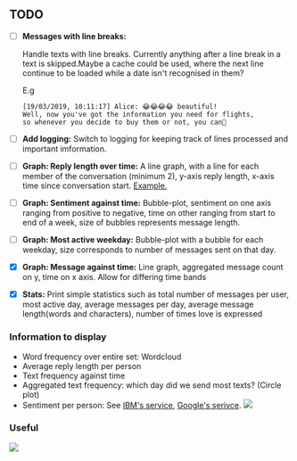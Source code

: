 ## TODO

- [ ] __Messages with line breaks:__

    Handle texts with line breaks. Currently anything after a line break in a text is skipped.Maybe a cache could be used, where the next line continue to be loaded while a date isn't recognised in them?

    E.g
    ```
    [19/03/2019, 10:11:17] Alice: 😂😂😂😂 beautiful! 
    Well, now you've got the information you need for flights,
    so whenever you decide to buy them or not, you can😬
    ```
- [ ] __Add logging:__
    Switch to logging for keeping track of lines processed and important imformation.
- [ ] __Graph: Reply length over time:__ 
    A line graph, with a line for each member of the conversation (minimum 2), y-axis reply length, x-axis time since conversation start. [Example.](https://python-graph-gallery.com/124-spaghetti-plot/)
- [ ] __Graph: Sentiment against time:__
    Bubble-plot, sentiment on one axis ranging from positive to negative, time on other ranging from start to end of a week, size of bubbles represents message length.
- [ ] __Graph: Most active weekday:__
    Bubble-plot with a bubble for each weekday, size corresponds to number of messages sent on that day.
- [x] __Graph: Message against time:__
    Line graph, aggregated message count on y, time on x axis. Allow for differing time bands
- [x] __Stats:__
    Print simple statistics such as total number of messages per user, most active day, average messages per day, average message length(words and characters), number of times love is expressed

### Information to display
- Word frequency over entire set: Wordcloud
- Average reply length per person
- Text frequency against time
- Aggregated text frequency: which day did we send most texts? (Circle plot)
- Sentiment per person: See [IBM's service](https://cloud.ibm.com/apidocs/natural-language-understanding/natural-language-understanding#sentiment), [Google's serivce](https://cloud.google.com/natural-language/docs/analyzing-sentiment#language-sentiment-string-python). ![](./misc/sentiment_services.jpg)

### Useful
![](misc/strftime.png)


